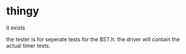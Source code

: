 # thingy
it exists

the tester is for seperate tests for the BST.h.
the driver will contain the actual timer tests.
